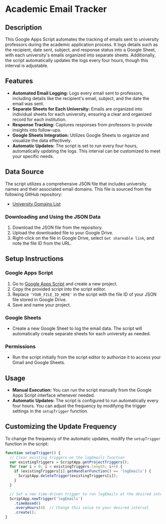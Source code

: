 # Academic Email Tracker

## Description
This Google Apps Script automates the tracking of emails sent to university professors during the academic application process. It logs details such as the recipient, date sent, subject, and response status into a Google Sheet, with each university's emails organized into separate sheets. Additionally, the script automatically updates the logs every four hours, though this interval is adjustable.

## Features
- **Automated Email Logging:** Logs every email sent to professors, including details like the recipient's email, subject, and the date the email was sent.
- **Separate Sheets for Each University:** Emails are organized into individual sheets for each university, ensuring a clear and organized record for each institution.
- **Response Tracking:** Captures responses from professors to provide insights into follow-ups.
- **Google Sheets Integration:** Utilizes Google Sheets to organize and visualize the data effectively.
- **Automatic Updates:** The script is set to run every four hours, automatically updating the logs. This interval can be customized to meet your specific needs.

## Data Source
The script utilizes a comprehensive JSON file that includes university names and their associated email domains. This file is sourced from the following GitHub repository:
- [University Domains List](https://github.com/Hipo/university-domains-list)

### Downloading and Using the JSON Data
1. Download the JSON file from the repository.
2. Upload the downloaded file to your Google Drive.
3. Right-click on the file in Google Drive, select `Get shareable link`, and note the file ID from the URL.

## Setup Instructions
### Google Apps Script
1. Go to [Google Apps Script](https://script.google.com) and create a new project.
2. Copy the provided script into the script editor.
3. Replace `'YOUR_FILE_ID_HERE'` in the script with the file ID of your JSON file stored in Google Drive.
4. Save and name your project.

### Google Sheets
- Create a new Google Sheet to log the email data. The script will automatically create separate sheets for each university as needed.

### Permissions
- Run the script initially from the script editor to authorize it to access your Gmail and Google Sheets.

## Usage
- **Manual Execution:** You can run the script manually from the Google Apps Script interface whenever needed.
- **Automatic Updates:** The script is configured to run automatically every four hours. You can adjust the frequency by modifying the trigger settings in the `setupTrigger` function.

## Customizing the Update Frequency
To change the frequency of the automatic updates, modify the `setupTrigger` function in the script:
```javascript
function setupTrigger() {
  // Clear existing triggers on the logEmails function
  var existingTriggers = ScriptApp.getProjectTriggers();
  for (var i = 0; i < existingTriggers.length; i++) {
    if (existingTriggers[i].getHandlerFunction() == 'logEmails') {
      ScriptApp.deleteTrigger(existingTriggers[i]);
    }
  }

  // Set a new time-driven trigger to run logEmails at the desired interval
  ScriptApp.newTrigger('logEmails')
    .timeBased()
    .everyHours(4)  // Change this value to your desired interval
    .create();
}
